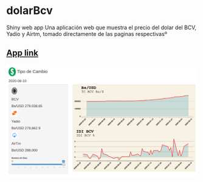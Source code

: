 # dolarBcv
Shiny web app Una aplicación web que muestra el precio del dolar del BCV, Yadio y Airtm, tomado directamente de las paginas respectivasº

## [App link](https://magcdev.shinyapps.io/dolarBcv/)

![alt text](https://github.com/MagcDEV/dolarBcv/blob/master/images/imageApp.png)
